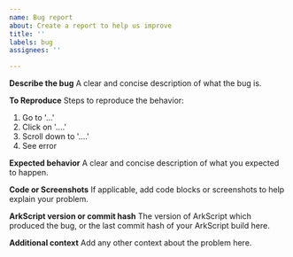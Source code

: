 ```yaml
---
name: Bug report
about: Create a report to help us improve
title: ''
labels: bug
assignees: ''

---
```


**Describe the bug**
A clear and concise description of what the bug is.

**To Reproduce**
Steps to reproduce the behavior:
1. Go to '...'
2. Click on '....'
3. Scroll down to '....'
4. See error

**Expected behavior**
A clear and concise description of what you expected to happen.

**Code or Screenshots**
If applicable, add code blocks or screenshots to help explain your problem.

**ArkScript version or commit hash**
The version of ArkScript which produced the bug, or the last commit hash of your ArkScript build here.

**Additional context**
Add any other context about the problem here.
